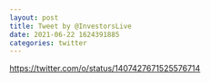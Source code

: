 ```yaml
--- 
layout: post 
title: Tweet by @InvestorsLive 
date: 2021-06-22 1624391885 
categories: twitter 
--- 
```

https://twitter.com/o/status/1407427671525576714